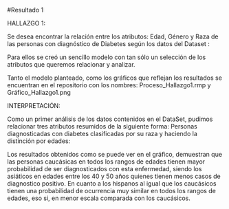 #Resultado 1

HALLAZGO 1: 

Se desea encontrar la relación entre los atributos: Edad, Género y Raza de las personas con diagnóstico de Diabetes según los datos del Dataset :

Para ellos se creó un sencillo modelo con tan sólo un selección de los atributos que queremos relacionar y analizar.

Tanto el modelo planteado, como los gráficos que reflejan los resultados se encuentran en el repositorio con los nombres: Proceso_Hallazgo1.rmp y Gráfico_Hallazgo1.png

INTERPRETACIÓN:

Como un primer análisis de los datos contenidos en el DataSet, pudimos relacionar tres atributos resumidos de la siguiente forma: Personas diagnosticadas con diabetes clasificadas por su raza y haciendo la distinción por edades:

Los resultados obtenidos como se puede ver en el gráfico, demuestran que las personas caucásicas en todos los rangos de edades tienen mayor probabilidad de ser diagnosticados con esta enfermedad, siendo los asiáticos en edades entre los 40 y 50 años quienes tienen menos casos de diagnostico positivo. En cuanto a los hispanos al igual que los caucásicos tienen una probabilidad de ocurrencia muy similar en todos los rangos de edades, eso si, en menor escala comparada con los caucásicos.

